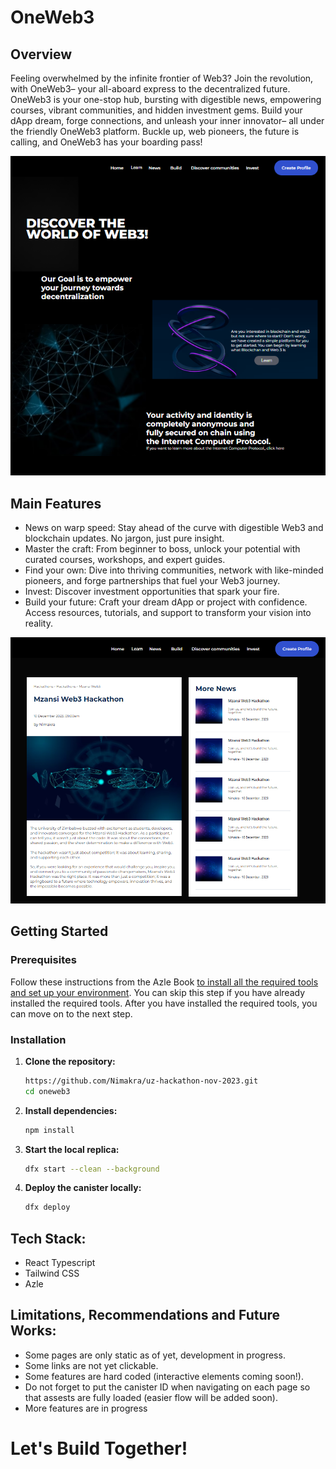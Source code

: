 # OneWeb3

## Overview

Feeling overwhelmed by the infinite frontier of Web3? Join the revolution, with OneWeb3– your all-aboard express to the decentralized future. OneWeb3 is your one-stop hub, bursting with digestible news, empowering courses, vibrant communities, and hidden investment gems. Build your dApp dream, forge connections, and unleash your inner innovator– all under the friendly OneWeb3 platform. Buckle up, web pioneers, the future is calling, and OneWeb3 has your boarding pass!

![HomePage](./public/HomePage.png)

## Main Features
- News on warp speed: Stay ahead of the curve with digestible Web3 and blockchain updates. No jargon, just pure insight.
- Master the craft: From beginner to boss, unlock your potential with curated courses, workshops, and expert guides.
- Find your own: Dive into thriving communities, network with like-minded pioneers, and forge partnerships that fuel your Web3 journey.
- Invest: Discover investment opportunities that spark your fire.
- Build your future: Craft your dream dApp or project with confidence. Access resources, tutorials, and support to transform your vision into reality.

![News Page](./public/NewsPage.png)

## Getting Started

### Prerequisites

Follow these instructions from the Azle Book [to install all the required tools and set up your environment](https://demergent-labs.github.io/azle/installation.html). You can skip this step if you have already installed the required tools.
After you have installed the required tools, you can move on to the next step.

### Installation

1. **Clone the repository:**
   ```bash
   https://github.com/Nimakra/uz-hackathon-nov-2023.git
   cd oneweb3

2. **Install dependencies:**
   ```bash
   npm install

3. **Start the local replica:**
   ```bash
   dfx start --clean --background

4. **Deploy the canister locally:**
   ```bash
   dfx deploy
   
## Tech Stack:
- React Typescript
- Tailwind CSS
- Azle

## Limitations, Recommendations and Future Works:

- Some pages are only static as of yet, development in progress.
- Some links are not yet clickable.
- Some features are hard coded (interactive elements coming soon!).
- Do not forget to put the canister ID when navigating on each page so that assests are fully loaded (easier flow will be added soon).
- More features are in progress


# Let's Build Together!
